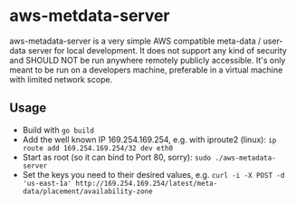 # aws-metdata-server

aws-metadata-server is a very simple AWS compatible meta-data / user-data
server for local development. It does not support any kind of security and
SHOULD NOT be run anywhere remotely publicly accessible. It's only meant to
be run on a developers machine, preferable in a virtual machine with
limited network scope.

## Usage

* Build with ```go build```
* Add the well known IP 169.254.169.254, e.g. with iproute2 (linux): ```ip route add 169.254.169.254/32 dev eth0```
* Start as root (so it can bind to Port 80, sorry): ```sudo ./aws-metadata-server```
* Set the keys you need to their desired values, e.g. ```curl -i -X POST -d 'us-east-1a' http://169.254.169.254/latest/meta-data/placement/availability-zone```

